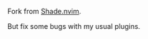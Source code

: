 Fork from [Shade.nvim](https://github.com/sunjon/Shade.nvim).

But fix some bugs with my usual plugins.
